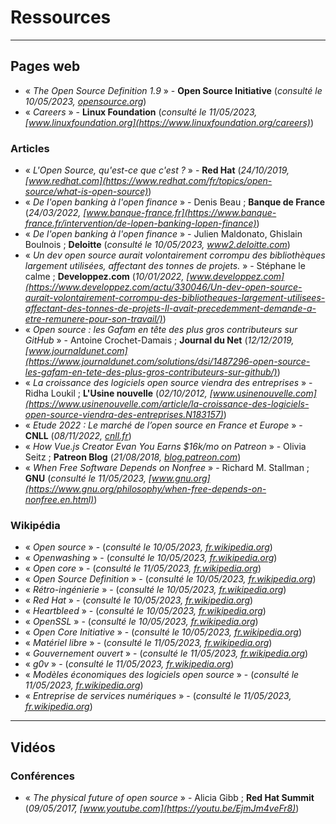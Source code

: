 # Ressources

---

## Pages web

- « _The Open Source Definition 1.9_ » - __Open Source Initiative__ (_consulté le 10/05/2023, [opensource.org](https://opensource.org/osd/)_)
- « _Careers_ » - __Linux Foundation__ (_consulté le 11/05/2023, [www.linuxfoundation.org](https://www.linuxfoundation.org/careers)_)

### Articles

- « _L'Open Source, qu'est-ce que c'est ?_ » - __Red Hat__ (_24/10/2019, [www.redhat.com](https://www.redhat.com/fr/topics/open-source/what-is-open-source)_)
- « _De l'open banking à l'open finance_ » - Denis Beau ; __Banque de France__ (_24/03/2022, [www.banque-france.fr](https://www.banque-france.fr/intervention/de-lopen-banking-lopen-finance)_)
- « _De l'open banking à l'open finance_ » - Julien Maldonato, Ghislain Boulnois ; __Deloitte__ (_consulté le 10/05/2023, [www2.deloitte.com](https://www2.deloitte.com/fr/fr/pages/services-financier/articles/open-banking-vers-open-finance.html)_)
- « _Un dev open source aurait volontairement corrompu des bibliothèques largement utilisées, affectant des tonnes de projets._ » - Stéphane le calme ; __Developpez.com__ (_10/01/2022, [www.developpez.com](https://www.developpez.com/actu/330046/Un-dev-open-source-aurait-volontairement-corrompu-des-bibliotheques-largement-utilisees-affectant-des-tonnes-de-projets-Il-avait-precedemment-demande-a-etre-remunere-pour-son-travail/)_)
- « _Open source : les Gafam en tête des plus gros contributeurs sur GitHub_ » - Antoine Crochet-Damais ; __Journal du Net__ (_12/12/2019, [www.journaldunet.com](https://www.journaldunet.com/solutions/dsi/1487296-open-source-les-gafam-en-tete-des-plus-gros-contributeurs-sur-github/)_)
- « _La croissance des logiciels open source viendra des entreprises_ » - Ridha Loukil ; __L'Usine nouvelle__ (_02/10/2012, [www.usinenouvelle.com](https://www.usinenouvelle.com/article/la-croissance-des-logiciels-open-source-viendra-des-entreprises.N183157)_)
- « _Etude 2022 : Le marché de l’open source en France et Europe_ » - __CNLL__ (_08/11/2022, [cnll.fr](https://cnll.fr/news/etude-2022-le-march%C3%A9-de-lopen-source-en-france-et-europe/)_)
- « _How Vue.js Creator Evan You Earns $16k/mo on Patreon_ » - Olivia Seitz ; __Patreon Blog__ (_21/08/2018, [blog.patreon.com](https://blog.patreon.com/vue-js-creator-evan-you)_)
- « _When Free Software Depends on Nonfree_ » - Richard M. Stallman ; __GNU__ (_consulté le 11/05/2023, [www.gnu.org](https://www.gnu.org/philosophy/when-free-depends-on-nonfree.en.html)_)

### Wikipédia

- « _Open source_ » - (_consulté le 10/05/2023, [fr.wikipedia.org](https://fr.wikipedia.org/wiki/Open_source)_)
- « _Openwashing_ » - (_consulté le 10/05/2023, [fr.wikipedia.org](https://fr.wikipedia.org/wiki/Openwashing)_)
- « _Open core_ » - (_consulté le 11/05/2023, [fr.wikipedia.org](https://fr.wikipedia.org/wiki/Open_core)_)
- « _Open Source Definition_ » - (_consulté le 10/05/2023, [fr.wikipedia.org](https://fr.wikipedia.org/wiki/Open_Source_Definition)_)
- « _Rétro-ingénierie_ » - (_consulté le 10/05/2023, [fr.wikipedia.org](https://fr.wikipedia.org/wiki/Rétro-ingénierie)_)
- « _Red Hat_ » - (_consulté le 10/05/2023, [fr.wikipedia.org](https://fr.wikipedia.org/wiki/Red_Hat)_)
- « _Heartbleed_ » - (_consulté le 10/05/2023, [fr.wikipedia.org](https://fr.wikipedia.org/wiki/Heartbleed)_)
- « _OpenSSL_ » - (_consulté le 10/05/2023, [fr.wikipedia.org](https://fr.wikipedia.org/wiki/OpenSSL)_)
- « _Open Core Initiative_ » - (_consulté le 10/05/2023, [fr.wikipedia.org](https://fr.wikipedia.org/wiki/Open_Core_Initiative)_)
- « _Matériel libre_ » - (_consulté le 11/05/2023, [fr.wikipedia.org](https://fr.wikipedia.org/wiki/Matériel_libre)_)
- « _Gouvernement ouvert_ » - (_consulté le 11/05/2023, [fr.wikipedia.org](https://fr.wikipedia.org/wiki/Gouvernement_ouvert)_)
- « _g0v_ » - (_consulté le 11/05/2023, [fr.wikipedia.org](https://en.wikipedia.org/wiki/G0v)_)
- « _Modèles économiques des logiciels open source_ » - (_consulté le 11/05/2023, [fr.wikipedia.org](https://fr.wikipedia.org/wiki/Mod%C3%A8les_%C3%A9conomiques_des_logiciels_open_source)_)
- « _Entreprise de services numériques_ » - (_consulté le 11/05/2023, [fr.wikipedia.org](https://fr.wikipedia.org/wiki/Entreprise_de_services_du_num%C3%A9rique)_)

---

## Vidéos

### Conférences

- « _The physical future of open source_ » - Alicia Gibb ; __Red Hat Summit__ (_09/05/2017, [www.youtube.com](https://youtu.be/EjmJm4veFr8)_)